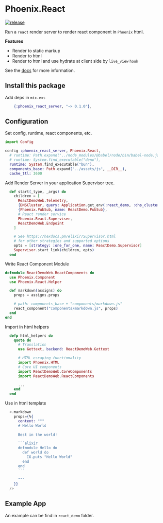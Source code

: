 # Phoenix.React

[![release](https://github.com/gsmlg-dev/phoenix-react/actions/workflows/test-and-release.yml/badge.svg)](https://github.com/gsmlg-dev/phoenix-react/actions/workflows/test-and-release.yml)

Run a `react` render server to render react component in `Phoenix` html.

**Features**

- Render to static markup
- Render to html
- Render to html and use hydrate at client side by `live_view` `hook`

See the [docs](https://hexdocs.pm/phoenix_react_server/) for more information.

## Install this package

Add deps in `mix.exs`

```elixir
    {:phoenix_react_server, "~> 0.1.0"},
```

## Configuration

Set config, runtime, react components, etc.

```elixir
import Config

config :phoenix_react_server, Phoenix.React,
  # runtime: Path.expand("../node_modules/@babel/node/bin/babel-node.js", __DIR__)
  # runtime: System.find_executable("deno"),
  runtime: System.find_executable("bun"),
  components_base: Path.expand("../assets/js", __DIR__),
  cache_ttl: 3600
```

Add Render Server in your application Supervisor tree.

```elixir
  def start(_type, _args) do
    children = [
      ReactDemoWeb.Telemetry,
      {DNSCluster, query: Application.get_env(:react_demo, :dns_cluster_query) || :ignore},
      {Phoenix.PubSub, name: ReactDemo.PubSub},
      # React render service
      Phoenix.React.Superviser,
      ReactDemoWeb.Endpoint
    ]

    # See https://hexdocs.pm/elixir/Supervisor.html
    # for other strategies and supported options
    opts = [strategy: :one_for_one, name: ReactDemo.Supervisor]
    Supervisor.start_link(children, opts)
  end
```

Write React Component Module

```elixir
defmodule ReactDemoWeb.ReactComponents do
  use Phoenix.Component
  use Phoenix.React.Helper

  def markdown(assigns) do
    props = assigns.props

    # path: components_base + "components/markdown.js"
    react_component("components/markdown.js", props)
  end
end
```

Import in html helpers

```elixir
  defp html_helpers do
    quote do
      # Translation
      use Gettext, backend: ReactDemoWeb.Gettext

      # HTML escaping functionality
      import Phoenix.HTML
      # Core UI components
      import ReactDemoWeb.CoreComponents
      import ReactDemoWeb.ReactComponents

      ...
    end
  end
```

Use in html template

```heex
  <.markdown
    props={%{
      content: """
      # Hello World
      
      Best in the world!

      ```elixir
      defmodule Hello do
        def world do
          IO.puts "Hello World"
        end
      end
      ```
      
      """
    }}
  />
```

## Example App

An example can be find in `react_demo` folder.
